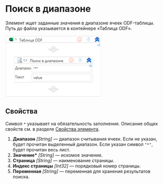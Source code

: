 # Поиск в диапазоне

Элемент ищет заданные значения в диапазоне ячеек ODF-таблицы. Путь до файла указывается в контейнере «Таблица ODF».

![Элемент «Поиск в диапазоне»](../../../../resources/activities/extra/odf-oxml/table/odf-lookup-range.png)


## Свойства

Символ `*` указывает на обязательность заполнения. Описание общих свойств см. в разделе [Свойства элемента](https://docs.primo-rpa.ru/primo-rpa/primo-studio/process/elements#svoistva-elementa).

1. **Диапазон** *[String]* — диапазон считывания ячеек. Если не указан, будет прочитан выделенный диапазон. Если указан символ `"*"`, будет прочитан весь лист.
1. **Значение\*** *[String]* — искомое значение.
1. **Страница** *[String]* — наименование страницы.
1. **Индекс страницы** *[Int32]* — порядковый номер страницы.
1. **Переменная** *[String]* — переменная для хранения результатов поиска.
 
